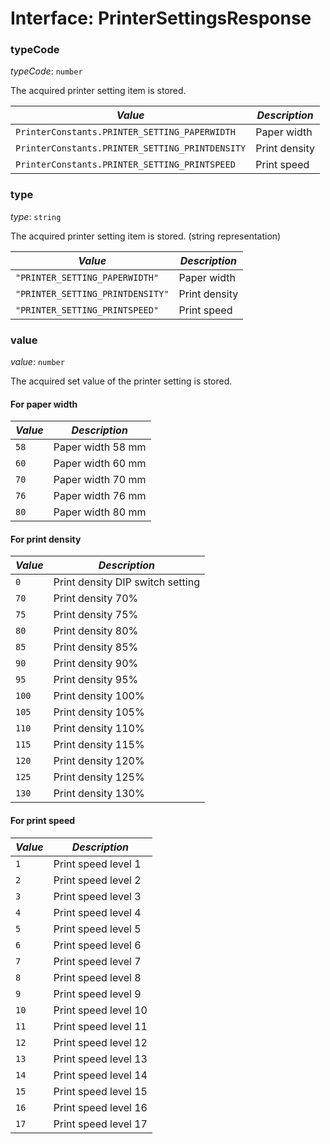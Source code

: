 # Interface: PrinterSettingsResponse

### typeCode

*typeCode*: `number`

The acquired printer setting item is stored.

| *Value* | *Description* |
| --- | --- |
| `PrinterConstants.PRINTER_SETTING_PAPERWIDTH` | Paper width |
| `PrinterConstants.PRINTER_SETTING_PRINTDENSITY` | Print density |
| `PrinterConstants.PRINTER_SETTING_PRINTSPEED` | Print speed |


### type

*type*: `string`

The acquired printer setting item is stored. (string representation)

| *Value* | *Description* |
| --- | --- |
| `"PRINTER_SETTING_PAPERWIDTH"` | Paper width |
| `"PRINTER_SETTING_PRINTDENSITY"` | Print density |
| `"PRINTER_SETTING_PRINTSPEED"` | Print speed |

### value

*value*: `number`

The acquired set value of the printer setting is stored.

#### For paper width
| *Value* | *Description* |
| --- | --- |
| `58` | Paper width 58 mm |
| `60` | Paper width 60 mm |
| `70` | Paper width 70 mm |
| `76` | Paper width 76 mm |
| `80` | Paper width 80 mm |

#### For print density

| *Value* | *Description* |
| --- | --- |
| `0` | Print density DIP switch setting |
| `70` | Print density 70% |
| `75` | Print density 75% |
| `80` | Print density 80% |
| `85` | Print density 85% |
| `90` | Print density 90% |
| `95` | Print density 95% |
| `100` | Print density 100% |
| `105` | Print density 105% |
| `110` | Print density 110% |
| `115` | Print density 115% |
| `120` | Print density 120% |
| `125` | Print density 125% |
| `130` | Print density 130% |

#### For print speed

| *Value* | *Description* |
| --- | --- |
| `1` | Print speed level 1 |
| `2` | Print speed level 2 |
| `3` | Print speed level 3 |
| `4` | Print speed level 4 |
| `5` | Print speed level 5 |
| `6` | Print speed level 6 |
| `7` | Print speed level 7 |
| `8` | Print speed level 8 |
| `9` | Print speed level 9 |
| `10` | Print speed level 10 |
| `11` | Print speed level 11 |
| `12` | Print speed level 12 |
| `13` | Print speed level 13 |
| `14` | Print speed level 14 |
| `15` | Print speed level 15 |
| `16` | Print speed level 16 |
| `17` | Print speed level 17 |
